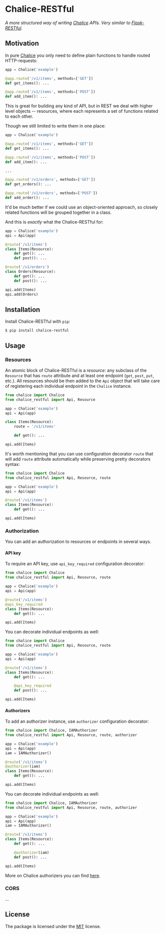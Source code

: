 # Chalice-RESTful

_A more structured way of writing [Chalice](https://github.com/aws/chalice) APIs.
Very similar to [Flask-RESTful](https://github.com/flask-restful/flask-restful)._

## Motivation

In pure [Chalice](https://github.com/aws/chalice) you only need to define plain functions
to handle routed HTTP-requests:

``` python
app = Chalice('example')

@app.route('/v1/items', methods=['GET'])
def get_items(): ...

@app.route('/v1/items', methods=['POST'])
def add_item(): ...
```

This is great for building any kind of API, but in REST we deal with
higher level objects -- resources, where each represents a set of functions
related to each other.

Though we still limited to write them in one place:

``` python
app = Chalice('example')

@app.route('/v1/items', methods=['GET'])
def get_items(): ...

@app.route('/v1/items', methods=['POST'])
def add_item(): ...

...

@app.route('/v1/orders', methods=['GET'])
def get_orders(): ...

@app.route('/v1/orders', methods=['POST'])
def add_order(): ...
```

It'd be much better if we could use an object-oriented approach, so closely related functions
will be grouped together in a class.

And this is _exactly_ what the Chalice-RESTful for:

``` python
app = Chalice('example')
api = Api(app)

@route('/v1/items')
class Items(Resource):
    def get(): ...
    def post(): ...

@route('/v1/orders')
class Orders(Resource):
    def get(): ...
    def post(): ...

api.add(Items)
api.add(Orders)
```

## Installation

Install Chalice-RESTful with `pip`:

``` shell
$ pip install chalice-restful
```

## Usage

### Resources

An atomic block of Chalice-RESTful is a _resource_: any subclass of the `Resource`
that has `route` attribute and at least one endpoint (`get`, `post`, `put`, etc.).
All resources should be then added to the `Api` object that will take care of registering
each individual endpoint in the `Chalice` instance.

``` python
from chalice import Chalice
from chalice_restful import Api, Resource

app = Chalice('example')
api = Api(app)

class Items(Resource):
    route = '/v1/items'

    def get(): ...

api.add(Items)
```

It's worth mentioning that you can use configuration decorator `route` that will add
`route` attribute automatically while preserving pretty decorators syntax:

``` python
from chalice import Chalice
from chalice_restful import Api, Resource, route

app = Chalice('example')
api = Api(app)

@route('/v1/items')
class Items(Resource):
    def get(): ...

api.add(Items)
```

### Authorization

You can add an authorization to resources or endpoints in several ways.

#### API key

To require an API key, use `api_key_required` configuration decorator:

``` python
from chalice import Chalice
from chalice_restful import Api, Resource, route

app = Chalice('example')
api = Api(app)

@route('/v1/items')
@api_key_required
class Items(Resource):
    def get(): ...

api.add(Items)
```

You can decorate individual endpoints as well:

``` python
from chalice import Chalice
from chalice_restful import Api, Resource, route

app = Chalice('example')
api = Api(app)

@route('/v1/items')
class Items(Resource):
    def get(): ...

    @api_key_required
    def post(): ...

api.add(Items)
```

#### Authorizers

To add an authorizer instance, use `authorizer` configuration decorator:

``` python
from chalice import Chalice, IAMAuthorizer
from chalice_restful import Api, Resource, route, authorizer

app = Chalice('example')
api = Api(app)
iam = IAMAuthorizer()

@route('/v1/items')
@authorizer(iam)
class Items(Resource):
    def get(): ...

api.add(Items)
```

You can decorate individual endpoints as well:

``` python
from chalice import Chalice, IAMAuthorizer
from chalice_restful import Api, Resource, route, authorizer

app = Chalice('example')
api = Api(app)
iam = IAMAuthorizer()

@route('/v1/items')
class Items(Resource):
    def get(): ...

    @authorizer(iam)
    def post(): ...

api.add(Items)
```

More on Chalice authorizers you can find [here](https://github.com/aws/chalice/blob/master/docs/source/topics/authorizers.rst).

### CORS

...

## License

The package is licensed under the [MIT](https://github.com/JoshuaLight/chalice-restul/blob/master/LICENSE) license.
